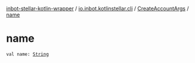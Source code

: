 [inbot-stellar-kotlin-wrapper](../../index.md) / [io.inbot.kotlinstellar.cli](../index.md) / [CreateAccountArgs](index.md) / [name](./name.md)

# name

`val name: `[`String`](https://kotlinlang.org/api/latest/jvm/stdlib/kotlin/-string/index.html)